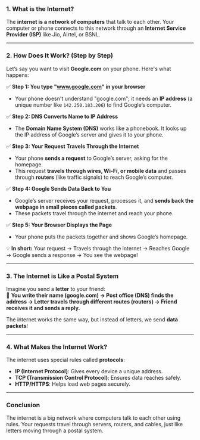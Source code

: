 ### **1. What is the Internet?**  
The **internet is a network of computers** that talk to each other. Your computer or phone connects to this network through an **Internet Service Provider (ISP)** like Jio, Airtel, or BSNL.  

---

### **2. How Does It Work? (Step by Step)**
Let’s say you want to visit **Google.com** on your phone. Here's what happens:  

✅ **Step 1: You type "www.google.com" in your browser**  
- Your phone doesn't understand "google.com"; it needs an **IP address** (a unique number like `142.250.183.206`) to find Google’s computer.  

✅ **Step 2: DNS Converts Name to IP Address**  
- The **Domain Name System (DNS)** works like a phonebook. It looks up the IP address of Google’s server and gives it to your phone.  

✅ **Step 3: Your Request Travels Through the Internet**  
- Your phone **sends a request** to Google’s server, asking for the homepage.  
- This request **travels through wires, Wi-Fi, or mobile data** and passes through **routers** (like traffic signals) to reach Google’s computer.  

✅ **Step 4: Google Sends Data Back to You**  
- Google’s server receives your request, processes it, and **sends back the webpage in small pieces called packets**.  
- These packets travel through the internet and reach your phone.  

✅ **Step 5: Your Browser Displays the Page**  
- Your phone puts the packets together and shows Google’s homepage.  

💡 **In short:** Your request → Travels through the internet → Reaches Google → Google sends a response → You see the webpage!  

---

### **3. The Internet is Like a Postal System**  
Imagine you send a **letter** to your friend:  
📩 **You write their name (google.com) → Post office (DNS) finds the address → Letter travels through different routes (routers) → Friend receives it and sends a reply.**  

The internet works the same way, but instead of letters, we send **data packets**!

---

### **4. What Makes the Internet Work?**
The internet uses special rules called **protocols**:  
- **IP (Internet Protocol)**: Gives every device a unique address.  
- **TCP (Transmission Control Protocol)**: Ensures data reaches safely.  
- **HTTP/HTTPS**: Helps load web pages securely.  

---

### **Conclusion**  
The internet is a big network where computers talk to each other using rules. Your requests travel through servers, routers, and cables, just like letters moving through a postal system.  
